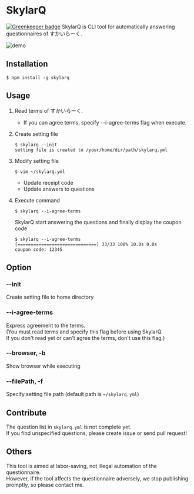 # SkylarQ

[![Greenkeeper badge](https://badges.greenkeeper.io/mpppk/skylarq.svg)](https://greenkeeper.io/)
SkylarQ is CLI tool for automatically answering questionnaires of すかいらーく.

![demo](imgs/skylarq_demo.gif)

## Installation
```Shell
$ npm install -g skylarq
```

## Usage
1. Read terms of すかいらーく.
    * If you can agree terms, specify --i-agree-terms flag when execute.

1. Create setting file
    ```Shell
    $ skylarq --init
    setting file is created to /your/home/dir/path/skylarq.yml
    ```

1. Modify setting file
    ```Shell
    $ vim ~/skylarq.yml
    ```
    * Update receipt code
    * Update answers to questions 

1. Execute command
    ```Shell
    $ skylarq --i-agree-terms
    ```

    SkylarQ start answering the questions and finally display the coupon code
    
    ```Shell
    $ skylarq --i-agree-terms
    [==============================] 33/33 100% 10.0s 0.0s
    coupon code: 12345
    ```

## Option
### --init
Create setting file to home directory

### --i-agree-terms
Express agreement to the terms.  
(You must read terms and specify this flag before using SkylarQ.  
If you don't read yet or can't agree the terms, don't use this flag.)

### --browser, -b
Show browser while executing

### --filePath, -f
Specify setting file path (default path is `~/skylarq.yml`)

## Contribute
The question list in `skylarq.yml` is not complete yet.  
If you find unspecified questions, please create issue or send pull request!

## Others
This tool is aimed at labor-saving, not illegal automation of the questionnaire.  
However, if the tool affects the questionnaire adversely, we stop publishing promptly, so please contact me.
